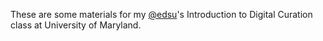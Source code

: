 These are some materials for my [@edsu](https://github.com/edsu)'s Introduction to Digital Curation class at University of Maryland.
